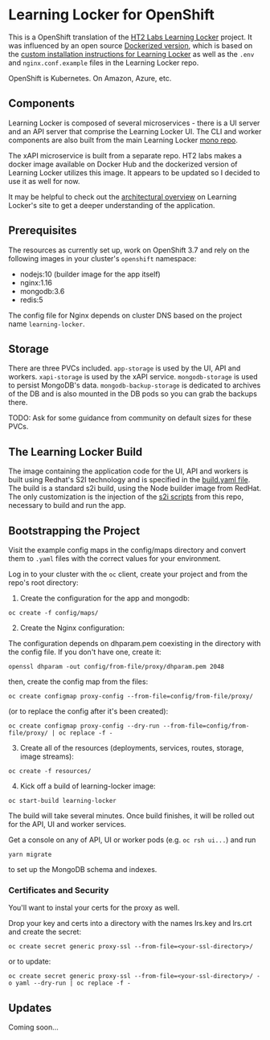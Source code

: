 
# Learning Locker for OpenShift 

This is a OpenShift translation of the [HT2 Labs Learning
Locker](https://www.ht2labs.com/learning-locker/) project. It was
influenced by an open source [Dockerized
version](https://github.com/michzimny/learninglocker2-docker), which is
based on the [custom installation instructions for Learning
Locker](http://docs.learninglocker.net/guides-custom-installation/) as
well as the `.env` and `nginx.conf.example` files in the Learning
Locker repo.

OpenShift is Kubernetes. On Amazon, Azure, etc.

## Components

Learning Locker is composed of several microservices - there is a UI
server and an API server that comprise the Learning Locker UI. The CLI
and worker components are also built from the main Learning Locker [mono
repo](https://github.com/LearningLocker/learninglocker). 

The xAPI microservice is built from a separate repo. HT2 labs makes
a docker image available on Docker Hub and the dockerized version of
Learning Locker utilizes this image. It appears to be updated so I
decided to use it as well for now.

It may be helpful to check out the [architectural
overview](http://docs.learninglocker.net/overview-architecture/) on
Learning Locker's site to get a deeper understanding of the application.

## Prerequisites

The resources as currently set up, work on OpenShift 3.7 and rely on
the following images in your cluster's `openshift` namespace:

* nodejs:10 (builder image for the app itself)
* nginx:1.16
* mongodb:3.6
* redis:5

The config file for Nginx depends on cluster DNS based on the project
name `learning-locker`.

## Storage

There are three PVCs included. `app-storage` is used by the UI, API and
workers. `xapi-storage` is used by the xAPI service. `mongodb-storage`
is used to persist MongoDB's data. `mongodb-backup-storage` is
dedicated to archives of the DB and is also mounted in the DB pods so
you can grab the backups there. 

TODO: Ask for some guidance from community on default sizes for these PVCs.

## The Learning Locker Build

The image containing the application code for the UI, API and workers
is built using Redhat's S2I technology and is specified in the [build.yaml
file](resources/build.yaml). The build is a standard s2i build, using
the Node builder image from RedHat. The only customization is the
injection of the [s2i scripts](s2i) from this repo, necessary to build
and run the app.

## Bootstrapping the Project

Visit the example config maps in the config/maps directory and convert
them to `.yaml` files with the correct values for your environment.

Log in to your cluster with the `oc` client, create your project and
from the repo's root directory:

1. Create the configuration for the app and mongodb:

`oc create -f config/maps/`

2. Create the Nginx configuration:

The configuration depends on dhparam.pem coexisting in the directory
with the config file. If you don't have one, create it:

`openssl dhparam -out config/from-file/proxy/dhparam.pem 2048`

then, create the config map from the files:

`oc create configmap proxy-config --from-file=config/from-file/proxy/`

(or to replace the config after it's been created):

`oc create configmap proxy-config --dry-run --from-file=config/from-file/proxy/ | oc replace -f -`

3. Create all of the resources (deployments, services, routes,
storage, image streams):

`oc create -f resources/`
        
4. Kick off a build of learning-locker image:

`oc start-build learning-locker`

The build will take several minutes. Once build finishes, it will be
rolled out for the API, UI and worker services.

Get a console on any of API, UI or worker pods (e.g. `oc rsh ui...`) and run

`yarn migrate`

to set up the MongoDB schema and indexes.


### Certificates and Security

You'll want to instal your certs for the proxy as well.

Drop your key and certs into a directory with the names lrs.key and
lrs.crt and create the secret:

`oc create secret generic proxy-ssl --from-file=<your-ssl-directory>/ `

or to update:

`oc create secret generic proxy-ssl --from-file=<your-ssl-directory>/ -o yaml --dry-run | oc replace -f -`

## Updates

Coming soon...
